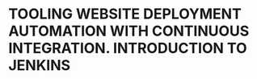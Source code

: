 # TOOLING WEBSITE DEPLOYMENT AUTOMATION WITH CONTINUOUS INTEGRATION. INTRODUCTION TO JENKINS     
 
  
   
